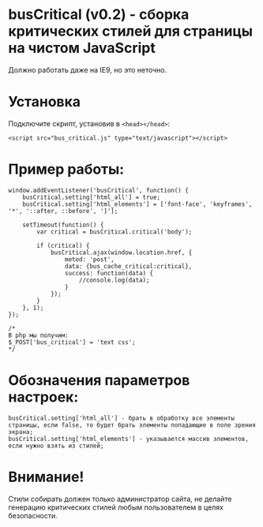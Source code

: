 # busCritical (v0.2) - сборка критических стилей для страницы на чистом JavaScript
Должно работать даже на IE9, но это неточно.

# Установка
Подключите скрипт, установив в ```<head></head>```:
```
<script src="bus_critical.js" type="text/javascript"></script>
```

# Пример работы:
```
window.addEventListener('busCritical', function() {
	busCritical.setting['html_all'] = true;
	busCritical.setting['html_elements'] = ['font-face', 'keyframes', '*', '::after, ::before', ']'];

	setTimeout(function() {
		var critical = busCritical.critical('body');

		if (critical) {
			busCritical.ajax(window.location.href, {
				metod: 'post',
				data: {bus_cache_critical:critical},
				success: function(data) {
					//console.log(data);
				}
			});
		}
	}, 1);
});

/*
В php мы получим:
$_POST['bus_critical'] = 'text css';
*/
```

# Обозначения параметров настроек:
	busCritical.setting['html_all'] - брать в обработку все элементы страницы, если false, то будет брать элементы попадающие в поле зрения экрана;
	busCritical.setting['html_elements'] - указывается массив элементов, если нужно взять из стилей;


# Внимание!
Стили собирать должен только администратор сайта, не делайте генерацию критических стилей любым пользователем в целях безопасности.

